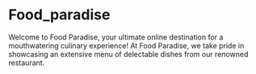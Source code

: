 # Food_paradise
 Welcome to Food Paradise, your ultimate online destination for a mouthwatering culinary experience! At Food Paradise, we take pride in showcasing an extensive menu of delectable dishes from our renowned restaurant.
